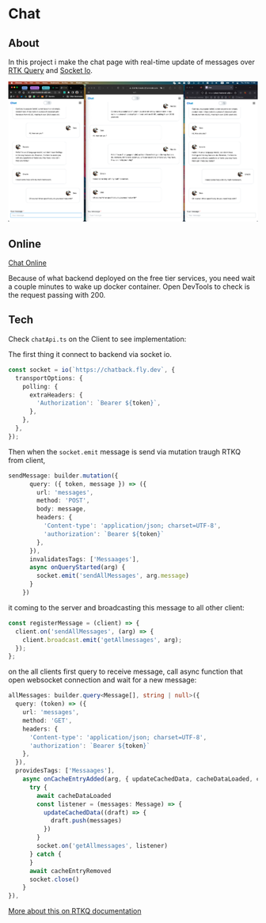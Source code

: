 # Chat

## About
In this project i make the chat page with real-time update of messages over [RTK Query](https://redux-toolkit.js.org/tutorials/rtk-query) and [Socket Io](https://socket.io/).

![Previw](https://github.com/sirstanislav/chat-frontend/blob/main/src/images/chat.png?raw=true)

## Online
[Chat Online](https://chat-frontend-u3jf.onrender.com/)

Because of what backend deployed on the free tier services, you need wait a couple minutes to wake up docker container. Open DevTools to check is the request passing with 200.

## Tech

Check `chatApi.ts` on the Client to see implementation:

The first thing it connect to backend via socket io.

```ts
const socket = io(`https://chatback.fly.dev`, {
  transportOptions: {
    polling: {
      extraHeaders: {
        'Authorization': `Bearer ${token}`,
      },
    },
  },
});
```
Then when the `socket.emit` message is send via mutation traugh RTKQ from client,

```ts
sendMessage: builder.mutation({
      query: ({ token, message }) => ({
        url: 'messages',
        method: 'POST',
        body: message,
        headers: {
          'Content-type': 'application/json; charset=UTF-8',
          'authorization': `Bearer ${token}`
        },
      }),
      invalidatesTags: ['Messaages'],
      async onQueryStarted(arg) {
        socket.emit('sendAllMessages', arg.message)
      }
    })
```

it coming to the server and broadcasting this message to all other client:

```js
const registerMessage = (client) => {
  client.on('sendAllMessages', (arg) => {
    client.broadcast.emit('getAllmessages', arg);
  });
};
```
on the all clients first query to receive message, call async function that open websocket connection and wait for a new message:
```ts
allMessages: builder.query<Message[], string | null>({
  query: (token) => ({
    url: 'messages',
    method: 'GET',
    headers: {
      'Content-type': 'application/json; charset=UTF-8',
      'authorization': `Bearer ${token}`
    },
  }),
  providesTags: ['Messaages'],
    async onCacheEntryAdded(arg, { updateCachedData, cacheDataLoaded, cacheEntryRemoved }) {
      try {
        await cacheDataLoaded
        const listener = (messages: Message) => {
          updateCachedData((draft) => {
            draft.push(messages)
          })
        }
        socket.on('getAllmessages', listener)
      } catch {
      }
      await cacheEntryRemoved
      socket.close()
    }
}),
```

[More about this on RTKQ documentation](https://redux-toolkit.js.org/rtk-query/usage/streaming-updates#streaming-update-examples)

